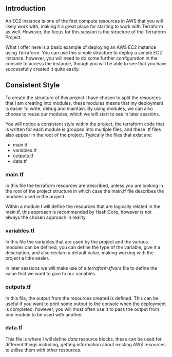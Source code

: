 ## Introduction

An EC2 instance is one of the first compute resources in AWS that you will likely work with, making it a great place for starting to work with Terraform as well.  However, the focus for this session is the structure of the Terraform Project.

What I offer here is a basic example of deploying an AWS EC2 instance using Terraform.  You can use this simple structure to deploy a simple EC2 instance, however, you will need to do some further configuration in the console to access the instance, though you will be able to see that you have successfully created it quite easily.

## Consistent Style

To create the structure of this project I have chosen to split the resources that I am creating into modules, these modules means that my deployment is easier to write, debug and maintain.  By using modules, we can also choose to reuse our modules, which we will start to see in later sessions.

You will notice a consistent style within the project, the terraform code that is written for each module is grouped into multiple files, and these .tf files also appear in the root of the project.  Typically the files that exist are:

- main.tf
- variables.tf
- outputs.tf
- data.tf

### main.tf

In this file the terraform resources are described, unless you are looking in the root of the project structure in which case the main.tf file describes the modules used in the project.

Within a module I will define the resources that are logically related in the main.tf, this approach is recommended by HashiCorp, however is not always the chosen approach in reality.

### variables.tf

In this file the variables that are used by the project and the various modules can be defined, you can define the type of the variable, give it a description, and also declare a default value, making working with the project a little easier.

In later sessions we will make use of a *terraform.tfvars* file to define the value that we want to give to our variables.

### outputs.tf

In this file, the output from the resources created is defined.  This can be useful if you want to print some output to the console when the deployment is completed, however, you will most often use it to pass the output from one module to be used with another.

### data.tf

This file is where I will define *data* resource blocks, these can be used for different things including, getting information about existing AWS resources to utilise them with other resources.